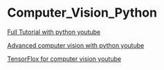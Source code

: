 # Computer_Vision_Python

[Full Tutorial with python youtube](https://www.youtube.com/watch?v=oXlwWbU8l2o)

[Advanced computer vision with python youtube](https://www.youtube.com/watch?v=01sAkU_NvOY)

[TensorFlox for computer vision youtube](https://www.youtube.com/watch?v=cPmjQ9V6Hbk)

